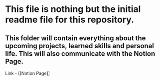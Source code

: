 # This file is nothing but the initial readme file for this repository. 
## This folder will contain everything about the upcoming projects, learned skills and personal life. This will also communicate with the Notion Page.

Link - [[Notion Page]]




